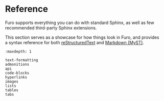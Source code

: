 # Reference

Furo supports everything you can do with standard Sphinx, as well as few recommended third-party Sphinx extensions.

This section serves as a showcase for how things look in Furo, and provides a syntax reference for both [reStructuredText] and [Markdown (MyST)][myst-markdown].

```{toctree}
:maxdepth: 1

text-formatting
admonitions
api
code-blocks
hyperlinks
images
lists
tables
tabs
```

[myst-markdown]: https://myst-parser.readthedocs.io/en/latest/
[restructuredtext]: https://docutils.sourceforge.io/docs/user/rst/quickref.html
